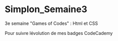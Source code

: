 # Simplon_Semaine3
3e semaine "Games of Codes" : Html et CSS
<p>Pour suivre lévolution de mes badges <a="https://www.codecademy.com/fr/users/AnoukG/achievements">CodeCademy</a><p>
